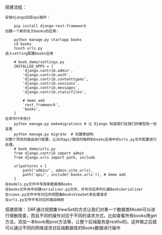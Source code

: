 
搭建流程：

    安装django后段api插件：

        pip install django-rest-framework
    创建一个新的名为books的应用:

        python manage.py startapp books 
        cd books
        touch urls.py
    进入setting配置books应用

        # book_demo/settings.py
        INSTALLED_APPS = [
            'django.contrib.admin',
            'django.contrib.auth',
            'django.contrib.contenttypes',
            'django.contrib.sessions',
            'django.contrib.messages',
            'django.contrib.staticfiles',

            # demo add
            'rest_framework',
            'books',
        ]
    在命令行中执行
        python manage.py makemigrations # 让 Django 知道我们在我们的模型有一些变更
        python manage.py migrate  # 创建表结构
    对整个项目的路由进行配置，让访问api/路径时候转到books应用中的urls.py文件配置进行处理。
        # book_demo/urls.py
        from django.contrib import admin
        from django.urls import path, include

        urlpatterns = [
            path('admin/', admin.site.urls),
            path('api/', include('books.urls')), # demo add
        ] 
    在models.py文件中写简单数据类Books
    在books文件夹中创建serializer.py文件，并写对应序列化器BooksSerializer
    在views.py文件中写对应的视图集BooksViewSet来处理请求
    在urls.py文件中写对应的路由映射

搭建原理：
    DRF通过视图集ViewSet的方式让我们对某一个数据类Model可以进行增删改查，而且不同的操作对应于不同的请求方式，比如查看所有books用get方法，添加一本book用post方法等，让整个后端服务是restful的。这样做之后就可以通过不同的网络请求对后端数据库的Books数据进行操作

